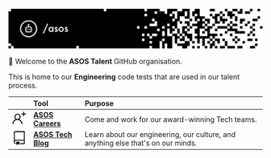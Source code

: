 ![ASOS Talent](https://raw.githubusercontent.com/asos/.github/main/profile/assets/header.svg)

👋 Welcome to the **ASOS Talent** GitHub organisation.

This is home to our **Engineering** code tests that are used in our talent process.

<div align="center">

|                                          | Tool                                                                      | Purpose                                                                          |
| ---------------------------------------- | :------------------------------------------------------------------------ | :------------------------------------------------------------------------------- |
| ![ASOS Careers](https://github.com/asosteam/.github/raw/main/profile/assets/careers.svg)    | [**ASOS Careers**](https://www.asoscareers.com/our-teams/technology-data) | Come and work for our award-winning Tech teams.                                  |
| ![ASOS Tech Blog](https://github.com/asosteam/.github/raw/main/profile/assets/blog.svg)     | [**ASOS Tech Blog**](https://medium.com/asos-techblog/)                   | Learn about our engineering, our culture, and anything else that's on our minds. |

</div>
